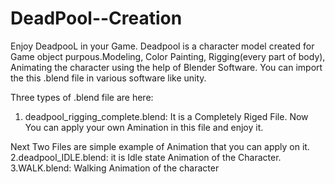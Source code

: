 # DeadPool--Creation

Enjoy DeadpooL in your Game. Deadpool is a character model created for Game object purpous.Modeling, Color Painting, Rigging(every part of body), Animating the character using the help of Blender Software. You can import the this .blend file in various software like unity.

Three types of .blend file are here:
1. deadpool_rigging_complete.blend:
      It is a Completely Riged File. Now You can apply your own Amination in this file and enjoy it.
      
Next Two Files are simple example of Animation that you can apply on it.
2.deadpool_IDLE.blend:   it is Idle state Animation of the Character.
3.WALK.blend:   Walking Animation of the character
